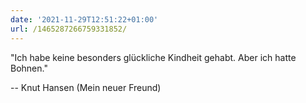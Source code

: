 ```yaml
---
date: '2021-11-29T12:51:22+01:00'
url: /1465287266759331852/
---
```

"Ich habe keine besonders glückliche Kindheit gehabt. Aber ich hatte Bohnen."

-- Knut Hansen (Mein neuer Freund)
